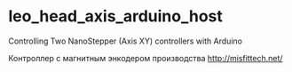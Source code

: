 # leo_head_axis_arduino_host
 Controlling Two NanoStepper (Axis XY) controllers with Arduino
 
Контроллер с магнитным энкодером производства http://misfittech.net/
